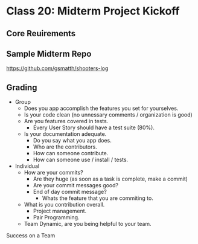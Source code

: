 # Class 20: Midterm Project Kickoff

## Core Reuirements

## Sample Midterm Repo

https://github.com/gsmatth/shooters-log

## Grading

- Group
  - Does you app accomplish the features you set for yourselves.
  - Is your code clean (no unnessary comments / organization is good)
  - Are you features covered in tests.
    - Every User Story should have a test suite (80%).
  - Is your documentation adequate.
    - Do you say what you app does.
    - Who are the contributors.
    - How can someone contribute.
    - How can someone use / install / tests.
- Individual
  - How are your commits?
    - Are they huge (as soon as a task is complete, make a commit)
    - Are your commit messages good?
    - End of day commit message?
      - Whats the feature that you are commiting to.
  - What is you contribution overall.
    - Project management.
    - Pair Programming.
  - Team Dynamic, are you being helpful to your team.

Success on a Team
